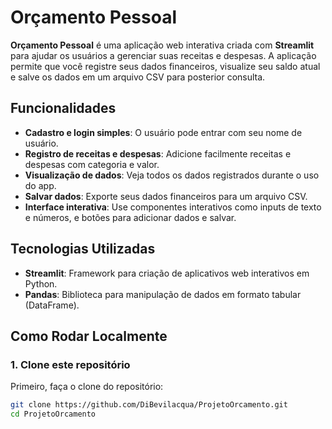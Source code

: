 # Orçamento Pessoal

**Orçamento Pessoal** é uma aplicação web interativa criada com **Streamlit** para ajudar os usuários a gerenciar suas receitas e despesas. A aplicação permite que você registre seus dados financeiros, visualize seu saldo atual e salve os dados em um arquivo CSV para posterior consulta.

## Funcionalidades

- **Cadastro e login simples**: O usuário pode entrar com seu nome de usuário.
- **Registro de receitas e despesas**: Adicione facilmente receitas e despesas com categoria e valor.
- **Visualização de dados**: Veja todos os dados registrados durante o uso do app.
- **Salvar dados**: Exporte seus dados financeiros para um arquivo CSV.
- **Interface interativa**: Use componentes interativos como inputs de texto e números, e botões para adicionar dados e salvar.

## Tecnologias Utilizadas

- **Streamlit**: Framework para criação de aplicativos web interativos em Python.
- **Pandas**: Biblioteca para manipulação de dados em formato tabular (DataFrame).

## Como Rodar Localmente

### 1. Clone este repositório

Primeiro, faça o clone do repositório:

```bash
git clone https://github.com/DiBevilacqua/ProjetoOrcamento.git
cd ProjetoOrcamento
